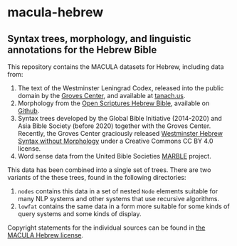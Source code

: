 # macula-hebrew
## Syntax trees, morphology, and linguistic annotations for the Hebrew Bible

This repository contains the MACULA datasets for Hebrew, including data from:

1. The text of the Westminster Leningrad Codex, released into the public domain by the [Groves Center](http://www.grovescenter.org/), and available at [tanach.us](tanach.us).
2. Morphology from the [Open Scriptures Hebrew Bible](https://hb.openscriptures.org), available on [Github](https://github.com/openscriptures/morphhb/).
3. Syntax trees developed by the Global Bible Initiative (2014-2020) and Asia Bible Society (before 2020) together with the Groves Center. Recently, the Groves Center graciously released [Westminster Hebrew Syntax without Morphology](https://github.com/Clear-Bible/macula-hebrew/sources/groves) under a Creative Commons CC BY 4.0 license.
4. Word sense data from the United Bible Societies [MARBLE](https://semanticdictionary.org/) project.

This data has been combined into a single set of trees.  There are two variants of the these trees, found in the following directories:

1. `nodes` contains this data in a set of nested `Node` elements suitable for many NLP systems and other systems that use recursive algorithms.
2. `lowfat` contains the same data in a form more suitable for some kinds of query systems and some kinds of display.

Copyright statements for the individual sources can be found in [the MACULA Hebrew license](LICENSE.md).
